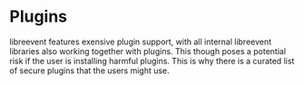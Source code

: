 # Plugins

libreevent features exensive plugin support, with all internal libreevent libraries also working together with plugins. This though poses a potential risk if the user is installing harmful plugins. This is why there is a curated list of secure plugins that the users might use. 